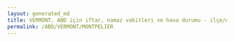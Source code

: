```yaml
---
layout: generated_md
title: VERMONT, ABD için iftar, namaz vakitleri ve hava durumu - ilçe/eyalet seç
permalink: /ABD/VERMONT/MONTPELIER
---
```


<script type="text/javascript">
  var country = ABD;
  var city = VERMONT;
  var state = MONTPELIER;
  var lat = 72;
  var lon = 21;
</script>
